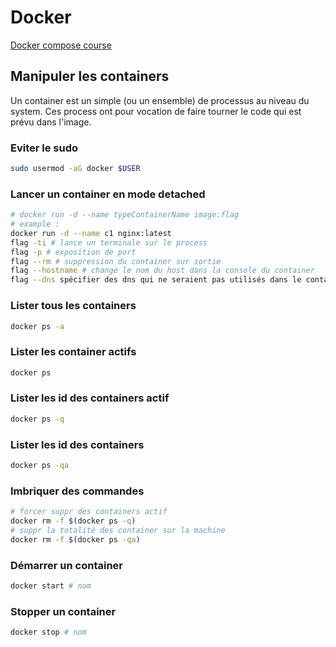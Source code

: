 # Docker

[//]: # ()

[//]: # (- run deamon :`dockerd`)

[//]: # (- reload daemon : `sudo systemctl daemon-reload`)

[//]: # (- list images :`docker images`)

[//]: # (- list available &#40;launched&#41; containers:`docker ps`)

[//]: # (- download existing image from local or dockerhub : `docker pull nomImage`)

[//]: # (- launch image :`docker run -it nomImage`)

[//]: # (- stop container :`docker ps` copy id and `docker stop {id}`)

[//]: # (- stop all containers :`docker stop $&#40;docker ps -a -q&#41;`)

[//]: # (- run container as daemon :`docker run -it -d nomImage`)

[//]: # (- clean :`docker system prune`)

[//]: # (- remove image :`sudo docker image rm -f nomImage`)

[//]: # (- list networks :`docker network ls`)

[//]: # ()

[//]: # (## Launch)

[//]: # (image prestashop + image mysql que je vais lier dans un container)

[//]: # (lancer les deux id créés)

[//]: # ()

[//]: # (docker ps -a to list container)

[//]: # (- docker start `3 fisrt chars of containers id`)

[Docker compose course](./docker-compose/docker-compose.md)
## Manipuler les containers

Un container est un simple (ou un ensemble) de processus au niveau du system.
Ces process ont pour vocation de faire tourner le code qui est prévu dans l'image.

### Eviter le sudo

```bash
sudo usermod -aG docker $USER
```

### Lancer un container en mode detached

```bash
# docker run -d --name typeContainerName image:flag
# example :
docker run -d --name c1 nginx:latest
flag -ti # lance un terminale sur le process
flag -p # exposition de port
flag --rm # suppression du container sur sortie
flag --hostname # change le nom du host dans la console du container
flag --dns spécifier des dns qui ne seraient pas utilisés dans le container

```
### Lister tous les containers
```bash
docker ps -a
```

### Lister les container actifs
```bash
docker ps
```

### Lister les id des containers actif
```bash
docker ps -q
```

### Lister les id des containers
```bash
docker ps -qa
```

### Imbriquer des commandes
```bash
# forcer suppr des containers actif
docker rm -f $(docker ps -q)
# suppr la totalité des container sur la machine
docker rm -f $(docker ps -qa)
```

### Démarrer un container
```bash
docker start # nom
```
### Stopper un container
```bash
docker stop # nom
```

